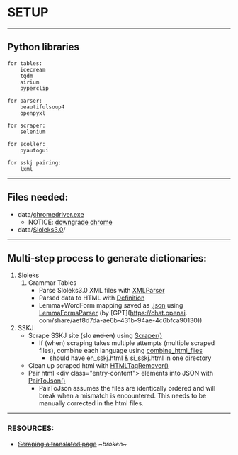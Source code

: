 # SETUP

---

## Python libraries
    for tables:
        icecream
        tqdm
        airium
        pyperclip

    for parser:
        beautifulsoup4
        openpyxl

    for scraper:
        selenium

    for scoller:
        pyautogui

    for sskj pairing:
        lxml


---
## Files needed:
   - data/[chromedriver.exe](https://chromedriver.chromium.org/downloads)
     - NOTICE: [downgrade chrome](https://www.browserstack.com/guide/downgrade-to-older-versions-of-chrome)
   - data/[Sloleks3.0](https://www.clarin.si/repository/xmlui/handle/11356/1745)/

---
## Multi-step process to generate dictionaries:
   1. Sloleks
      1. Grammar Tables
            - Parse Sloleks3.0 XML files with [XMLParser](slo_dict_gen_pkg/sloleks_parser.py)
            - Parsed data to HTML with [Definition](slo_dict_gen_pkg/formatting.py)
            - Lemma+WordForm mapping saved as [.json](data/pickles/sloleks_lemmas_forms.json) using [LemmaFormsParser](slo_dict_gen_pkg/sloleks_parser.py) (by [GPT](https://chat.openai.
              com/share/aef8d7da-ae6b-431b-94ae-4c6bfca90130))
   2. SSKJ
	  - Scrape SSKJ site (slo ~~and en~~) using [Scraper()](temp_tools/sskj_html_utils.py)
        - If (when) scraping takes multiple attempts (multiple scraped files), combine each language using [combine_html_files](temp_tools/combine_files.py)
          - should have en_sskj.html & si_sskj.html in one directory
      - Clean up scraped html with [HTMLTagRemover()](temp_tools/sskj_html_utils.py)
      - Pair html \<div class="entry-content"\> elements into JSON with [PairToJson()](temp_tools/sskj_html_utils)
        - PairToJson assumes the files are identically ordered and will break when a mismatch is encountered. This needs to be manually corrected in the html files.


---
### RESOURCES:
   - ~~[Scraping a translated page](https://www.listendata.com/2020/10/translating-web-page-while-scraping.html)~~ ~*broken*~
